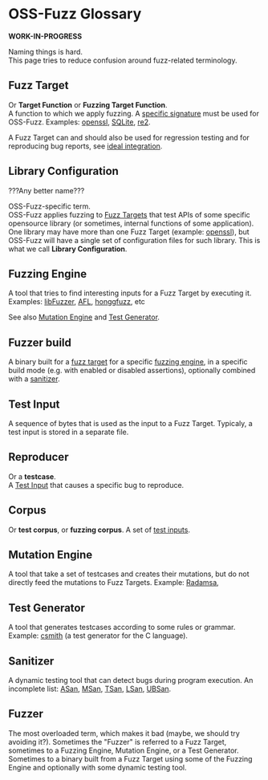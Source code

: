 # OSS-Fuzz Glossary

**WORK-IN-PROGRESS**

Naming things is hard.<BR>
This page tries to reduce confusion around fuzz-related terminology.

## Fuzz Target
Or **Target Function** or **Fuzzing Target Function**.<BR>
A function to which we apply fuzzing.
A [specific signature](http://libfuzzer.info#fuzz-target) must be used for OSS-Fuzz.
Examples: [openssl](https://github.com/openssl/openssl/blob/master/fuzz/x509.c),
[SQLite](https://www.sqlite.org/src/artifact/ad79e867fb504338),
[re2](https://github.com/google/re2/blob/master/re2/fuzzing/re2_fuzzer.cc).

A Fuzz Target can and should also be used for regression testing
and for reproducing bug reports, see [ideal integration](ideal_integration.md).

## Library Configuration
???Any better name??? 

OSS-Fuzz-specific term. <BR>
OSS-Fuzz applies fuzzing to [Fuzz Targets](#fuzz-target)
that test APIs of some specific opensource library
(or sometimes, internal functions of some application). 
One library may have more than one Fuzz Target
(example: [openssl](https://github.com/openssl/openssl/blob/master/fuzz/)),
but OSS-Fuzz will have a single set of configuration files for such library. 
This is what we call **Library Configuration**.

## Fuzzing Engine

A tool that tries to find interesting inputs for a Fuzz Target by executing it.
Examples: [libFuzzer](http://lbfuzzer.info),
[AFL](lcamtuf.coredump.cx/afl/),
[honggfuzz](https://github.com/google/honggfuzz), etc 

See also [Mutation Engine](#mutation-engine) and [Test Generator](#test-generator).

## Fuzzer build

A binary built for a [fuzz target](#fuzz-target) for a specific [fuzzing engine](#fuzzing-engine),
in a specific build mode (e.g. with enabled or disabled assertions), 
optionally combined with a [sanitizer](#sanitizer).


## Test Input
A sequence of bytes that is used as the input to a Fuzz Target. 
Typicaly, a test input is stored in a separate file. 

## Reproducer 
Or a **testcase**.<BR> 
A [Test Input](#test-input) that causes a specific bug to reproduce. 

## Corpus
Or **test corpus**, or **fuzzing corpus**. 
A set of [test inputs](#test-input).

## Mutation Engine
A tool that take a set of testcases
and creates their mutations, but do not directly feed the mutations to Fuzz Targets.
Example: [Radamsa](https://github.com/aoh/radamsa),

## Test Generator
A tool that generates testcases according to some rules or grammar. 
Example: [csmith](https://embed.cs.utah.edu/csmith/) (a test generator for the C language).

## Sanitizer
A dynamic testing tool that can detect bugs during program execution.
An incomplete list:
[ASan](http://clang.llvm.org/docs/AddressSanitizer.html),
[MSan](http://clang.llvm.org/docs/MemorySanitizer.html),
[TSan](http://clang.llvm.org/docs/ThreadSanitizer.html),
[LSan](http://clang.llvm.org/docs/LeakSanitizer.html),
[UBSan](http://clang.llvm.org/docs/UndefinedBehaviorSanitizer.html). 

## Fuzzer

The most overloaded term, which makes it bad (maybe, we should try avoiding it?).
Sometimes the "Fuzzer" is referred to a Fuzz Target, sometimes to a Fuzzing Engine, Mutation Engine, or a Test Generator. 
Sometimes to a binary built from a Fuzz Target using some of the Fuzzing Engine and optionally with some dynamic testing tool. 

